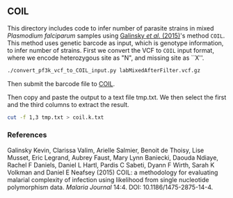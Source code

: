 ## COIL

This directory includes code to infer number of parasite strains in mixed *Plasmodium falciparum* samples using [Galinsky *et al.* (2015)](#coil)'s method `COIL`. This method uses genetic barcode as input, which is genotype information, to infer number of strains. First we convert the VCF to `COIL` input format, where we encode heterozygous site as "N", and missing site as ``X''.

```bash
./convert_pf3k_vcf_to_COIL_input.py labMixedAfterFilter.vcf.gz
```

Then submit the barcode file to [COIL](http://portals.broadinstitute.org/infect/malaria/coil//).

Then copy and paste the output to a text file tmp.txt. We then select the first and the third columns to extract the result.

```bash
cut -f 1,3 tmp.txt > coil.k.txt
```

### References

Galinsky Kevin, Clarissa Valim, Arielle Salmier, Benoit de Thoisy, Lise Musset, Eric Legrand, Aubrey Faust, Mary Lynn Baniecki, Daouda Ndiaye, Rachel F Daniels, Daniel L Hartl, Pardis C Sabeti, Dyann F Wirth, Sarah K Volkman and Daniel E Neafsey (2015) COIL: a methodology for evaluating malarial complexity of infection using likelihood from single nucleotide polymorphism data. *Malaria Journal* 14:4. DOI: 10.1186/1475-2875-14-4. <a name="coil"></a>
